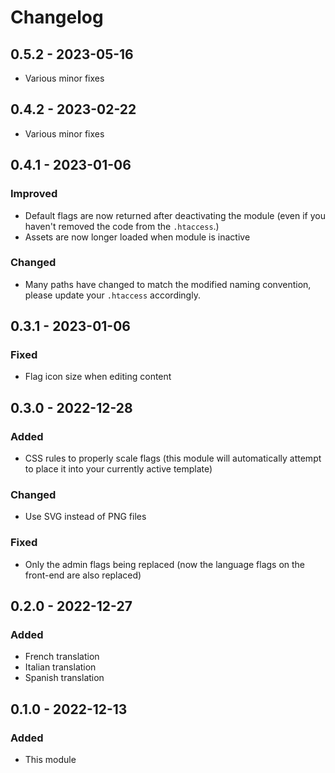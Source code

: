 # Changelog

## 0.5.2 - 2023-05-16

-   Various minor fixes

## 0.4.2 - 2023-02-22

-   Various minor fixes

## 0.4.1 - 2023-01-06

### Improved

-   Default flags are now returned after deactivating the module (even if you haven't removed the code from the `.htaccess`.)
-   Assets are now longer loaded when module is inactive

### Changed

-   Many paths have changed to match the modified naming convention, please update your `.htaccess` accordingly.

## 0.3.1 - 2023-01-06

### Fixed

-   Flag icon size when editing content

## 0.3.0 - 2022-12-28

### Added

-   CSS rules to properly scale flags (this module will automatically attempt to place it into your currently active template)

### Changed

-   Use SVG instead of PNG files

### Fixed

-   Only the admin flags being replaced (now the language flags on the front-end are also replaced)

## 0.2.0 - 2022-12-27

### Added

-   French translation
-   Italian translation
-   Spanish translation

## 0.1.0 - 2022-12-13

### Added

-   This module
